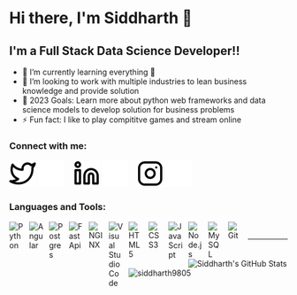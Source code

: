 # Hi there, I'm Siddharth 👋 

## I'm a  Full Stack Data Science Developer!!

- 🌱 I’m currently learning everything 🤣
- 👯 I’m looking to work with multiple industries to lean business knowledge and provide solution 
- 🥅 2023 Goals: Learn more about python web frameworks and data science models to develop solution for business problems
- ⚡ Fun fact: I like to play compititve games and stream online

### Connect with me:

[![website](./img/twitter-light.svg)](https://twitter.com/siddharth_9805#gh-light-mode-only)
[![website](./img/twitter-dark.svg)](https://twitter.com/siddharth_9805#gh-dark-mode-only)
&nbsp;&nbsp;
[![website](./img/linkedin-light.svg)](https://www.linkedin.com/in/siddharth-umachandar-ab70b9178//#gh-light-mode-only)
[![website](./img/linkedin-dark.svg)](https://www.linkedin.com/in/siddharth-umachandar-ab70b9178//#gh-dark-mode-only)
&nbsp;&nbsp;
[![website](./img/instagram-light.svg)](https://www.instagram.com/sid_980575#gh-light-mode-only)
[![website](./img/instagram-dark.svg)](https://www.instagram.com/sid_980575#gh-dark-mode-only)

### Languages and Tools:

<img align="left" alt="Python" width="26px" src="https://cdn.jsdelivr.net/gh/devicons/devicon/icons/python/python-original.svg" style="padding-right:10px;" />
<img align="left" alt="Angular" width="26px" src="https://cdn.icon-icons.com/icons2/2699/PNG/512/angular_logo_icon_169595.png" style="padding-right:10px;" />
<img align="left" alt="Postgres" width="26px" src="https://user-images.githubusercontent.com/24623425/36042969-f87531d4-0d8a-11e8-9dee-e87ab8c6a9e3.png" style="padding-right:10px;"/>
<img align="left" alt="FastApi" width="26px" src="https://cdn.worldvectorlogo.com/logos/fastapi-1.svg" style="padding-right:10px;"/>
<img align="left" alt="NGINX" width="26px" src="https://cdn.icon-icons.com/icons2/2107/PNG/512/file_type_nginx_icon_130305.png" style="padding-right:10px;"/>
<img align="left" alt="Visual Studio Code" width="26px" src="https://cdn.jsdelivr.net/gh/devicons/devicon/icons/vscode/vscode-original.svg" style="padding-right:10px;" />
<img align="left" alt="HTML5" width="26px" src="https://cdn.jsdelivr.net/gh/devicons/devicon/icons/html5/html5-original.svg" style="padding-right:10px;" />
<img align="left" alt="CSS3" width="26px" src="https://cdn.jsdelivr.net/gh/devicons/devicon/icons/css3/css3-original.svg" style="padding-right:10px;" />
<img align="left" alt="JavaScript" width="26px" src="https://cdn.jsdelivr.net/gh/devicons/devicon/icons/javascript/javascript-original.svg" style="padding-right:10px;" />
<img align="left" alt="Node.js" width="26px" src="https://cdn.jsdelivr.net/gh/devicons/devicon/icons/nodejs/nodejs-original.svg" style="padding-right:10px;" />
<img align="left" alt="MySQL" width="26px" src="https://cdn.jsdelivr.net/gh/devicons/devicon/icons/mysql/mysql-original.svg" style="padding-right:10px;" />
<img align="left" alt="Git" width="26px" src="https://cdn.jsdelivr.net/gh/devicons/devicon/icons/git/git-original.svg" style="padding-right:10px;" />

<br />

---

<img align="left" alt="Siddharth's GitHub Stats" src="https://github-readme-stats.vercel.app/api?username=siddharth9805&hide_border=false"/>

<p><img align="left" src="https://github-readme-stats.vercel.app/api/top-langs?username=siddharth9805&show_icons=true&locale=en&layout=compact" alt="siddharth9805" /></p>

[twitter]: https://twitter.com/siddharth_9805
[instagram]: https://www.instagram.com/sid_980575
[linkedin]: https://www.linkedin.com/in/siddharth-umachandar-ab70b9178